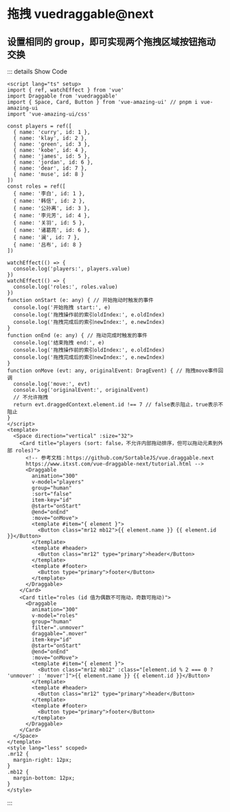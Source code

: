 # 拖拽 vuedraggable@next

<script lang="ts" setup>
import { ref, watchEffect } from 'vue'
import Draggable from 'vuedraggable'
import { Space, Card, Button } from 'vue-amazing-ui'
import 'vue-amazing-ui/css'

const players = ref([
  { name: 'curry', id: 1 },
  { name: 'klay', id: 2 },
  { name: 'green', id: 3 },
  { name: 'kobe', id: 4 },
  { name: 'james', id: 5 },
  { name: 'jordan', id: 6 },
  { name: 'dear', id: 7 },
  { name: 'muse', id: 8 }
])
const roles = ref([
  { name: '李白', id: 1 },
  { name: '韩信', id: 2 },
  { name: '公孙离', id: 3 },
  { name: '李元芳', id: 4 },
  { name: '关羽', id: 5 },
  { name: '诸葛亮', id: 6 },
  { name: '澜', id: 7 },
  { name: '吕布', id: 8 }
])

watchEffect(() => {
  console.log('players:', players.value)
})
watchEffect(() => {
  console.log('roles:', roles.value)
})
function onStart (e: any) { // 开始拖动时触发的事件
  console.log('开始拖拽 start:', e)
  console.log('拖拽操作前的索引oldIndex:', e.oldIndex)
  console.log('拖拽完成后的索引newIndex:', e.newIndex)
}
function onEnd (e: any) { // 拖动完成时触发的事件
  console.log('结束拖拽 end:', e)
  console.log('拖拽操作前的索引oldIndex:', e.oldIndex)
  console.log('拖拽完成后的索引newIndex:', e.newIndex)
}
function onMove (evt: any, originalEvent: DragEvent) { // 拖拽move事件回调
  console.log('move:', evt)
  console.log('originalEvent:', originalEvent)
  // 不允许拖拽
  return evt.draggedContext.element.id !== 7 // false表示阻止，true表示不阻止
}
</script>

## 设置相同的 group，即可实现两个拖拽区域按钮拖动交换

<Space direction="vertical" :size="32">
  <Card title="players (sort: false，不允许内部拖动排序，但可以拖动元素到外部 roles)">
    <!-- 参考文档：https://github.com/SortableJS/vue.draggable.next
    https://www.itxst.com/vue-draggable-next/tutorial.html -->
    <Draggable
      animation="300"
      v-model="players"
      group="human"
      :sort="false"
      item-key="id"
      @start="onStart"
      @end="onEnd"
      :move="onMove">
      <template #item="{ element }">
        <Button class="mr12 mb12">{{ element.name }} {{ element.id }}</Button>
      </template>
      <template #header>
        <Button class="mr12" type="primary">header</Button>
      </template>
      <template #footer>
        <Button type="primary">footer</Button>
      </template>
    </Draggable>
  </Card>
  <Card title="roles (id 值为偶数不可拖动，奇数可拖动)">
    <Draggable
      animation="300"
      v-model="roles"
      group="human"
      filter=".unmover"
      draggable=".mover"
      item-key="id"
      @start="onStart"
      @end="onEnd"
      :move="onMove">
      <template #item="{ element }">
        <Button class="mr12 mb12" :class="[element.id % 2 === 0 ? 'unmover' : 'mover']">{{ element.name }} {{ element.id }}</Button>
      </template>
      <template #header>
        <Button class="mr12" type="primary">header</Button>
      </template>
      <template #footer>
        <Button type="primary">footer</Button>
      </template>
    </Draggable>
  </Card>
</Space>

<style lang="less" scoped>
.mr12 {
  margin-right: 12px;
}
.mb12 {
  margin-bottom: 12px;
}
</style>

::: details Show Code

```vue
<script lang="ts" setup>
import { ref, watchEffect } from 'vue'
import Draggable from 'vuedraggable'
import { Space, Card, Button } from 'vue-amazing-ui' // pnpm i vue-amazing-ui
import 'vue-amazing-ui/css'

const players = ref([
  { name: 'curry', id: 1 },
  { name: 'klay', id: 2 },
  { name: 'green', id: 3 },
  { name: 'kobe', id: 4 },
  { name: 'james', id: 5 },
  { name: 'jordan', id: 6 },
  { name: 'dear', id: 7 },
  { name: 'muse', id: 8 }
])
const roles = ref([
  { name: '李白', id: 1 },
  { name: '韩信', id: 2 },
  { name: '公孙离', id: 3 },
  { name: '李元芳', id: 4 },
  { name: '关羽', id: 5 },
  { name: '诸葛亮', id: 6 },
  { name: '澜', id: 7 },
  { name: '吕布', id: 8 }
])

watchEffect(() => {
  console.log('players:', players.value)
})
watchEffect(() => {
  console.log('roles:', roles.value)
})
function onStart (e: any) { // 开始拖动时触发的事件
  console.log('开始拖拽 start:', e)
  console.log('拖拽操作前的索引oldIndex:', e.oldIndex)
  console.log('拖拽完成后的索引newIndex:', e.newIndex)
}
function onEnd (e: any) { // 拖动完成时触发的事件
  console.log('结束拖拽 end:', e)
  console.log('拖拽操作前的索引oldIndex:', e.oldIndex)
  console.log('拖拽完成后的索引newIndex:', e.newIndex)
}
function onMove (evt: any, originalEvent: DragEvent) { // 拖拽move事件回调
  console.log('move:', evt)
  console.log('originalEvent:', originalEvent)
  // 不允许拖拽
  return evt.draggedContext.element.id !== 7 // false表示阻止，true表示不阻止
}
</script>
<template>
  <Space direction="vertical" :size="32">
    <Card title="players (sort: false，不允许内部拖动排序，但可以拖动元素到外部 roles)">
      <!-- 参考文档：https://github.com/SortableJS/vue.draggable.next
      https://www.itxst.com/vue-draggable-next/tutorial.html -->
      <Draggable
        animation="300"
        v-model="players"
        group="human"
        :sort="false"
        item-key="id"
        @start="onStart"
        @end="onEnd"
        :move="onMove">
        <template #item="{ element }">
          <Button class="mr12 mb12">{{ element.name }} {{ element.id }}</Button>
        </template>
        <template #header>
          <Button class="mr12" type="primary">header</Button>
        </template>
        <template #footer>
          <Button type="primary">footer</Button>
        </template>
      </Draggable>
    </Card>
    <Card title="roles (id 值为偶数不可拖动，奇数可拖动)">
      <Draggable
        animation="300"
        v-model="roles"
        group="human"
        filter=".unmover"
        draggable=".mover"
        item-key="id"
        @start="onStart"
        @end="onEnd"
        :move="onMove">
        <template #item="{ element }">
          <Button class="mr12 mb12" :class="[element.id % 2 === 0 ? 'unmover' : 'mover']">{{ element.name }} {{ element.id }}</Button>
        </template>
        <template #header>
          <Button class="mr12" type="primary">header</Button>
        </template>
        <template #footer>
          <Button type="primary">footer</Button>
        </template>
      </Draggable>
    </Card>
  </Space>
</template>
<style lang="less" scoped>
.mr12 {
  margin-right: 12px;
}
.mb12 {
  margin-bottom: 12px;
}
</style>
```

:::